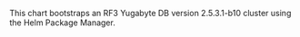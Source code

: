 This chart bootstraps an RF3 Yugabyte DB version 2.5.3.1-b10 cluster using the Helm Package Manager.
